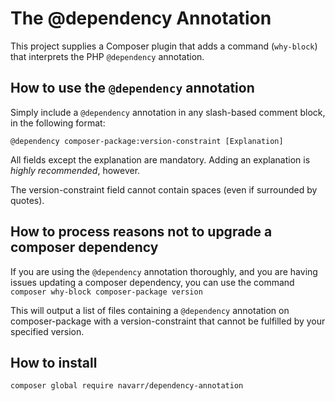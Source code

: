 # The @dependency Annotation

This project supplies a Composer plugin that adds a command (`why-block`) that interprets the PHP `@dependency`
 annotation.

## How to use the `@dependency` annotation

Simply include a `@dependency` annotation in any slash-based comment block, in the following format:

    @dependency composer-package:version-constraint [Explanation]
    
All fields except the explanation are mandatory.  Adding an explanation is _highly recommended_, however.

The version-constraint field cannot contain spaces (even if surrounded by quotes).

## How to process reasons not to upgrade a composer dependency

If you are using the `@dependency` annotation thoroughly, and you are having issues updating a composer dependency, you
can use the command `composer why-block composer-package version`

This will output a list of files containing a `@dependency` annotation on composer-package with a version-constraint
 that cannot be fulfilled by your specified version.

## How to install

`composer global require navarr/dependency-annotation`
